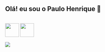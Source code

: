 ## Olá! eu sou o Paulo Henrique 👋

<div><br>
  
  <img src="https://cdn.jsdelivr.net/gh/devicons/devicon@latest/icons/c/c-original.svg" width="45"/>
  <img src="https://cdn.jsdelivr.net/gh/devicons/devicon@latest/icons/python/python-original.svg" width="45" />

</div>

<div>
  
 <a href = "paulodutra247@gmail.com"><img src="https://img.shields.io/badge/-Gmail-%23333?style=for-the-badge&logo=gmail&logoColor=white" target="_blank"></a>
 
</div>
